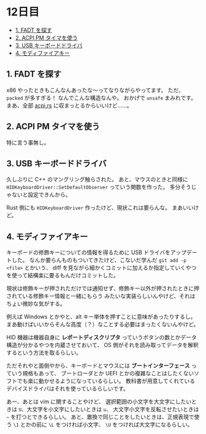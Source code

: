 # 12日目

<!-- mtoc-start -->

- [1. FADT を探す](#1-fadt-を探す)
- [2. ACPI PM タイマを使う](#2-acpi-pm-タイマを使う)
- [3. USB キーボードドライバ](#3-usb-キーボードドライバ)
- [4. モディファイアキー](#4-モディファイアキー)

<!-- mtoc-end -->

## 1. FADT を探す

x86 やったときもこんなんあったな～ってなりながらやってます。
ただ、`packed` が多すぎる！
なんでこんな構造なんや。
おかげで `unsafe` まみれです。
まあ、全部 [acpi.rs](../mikan-os/kernel/src/acpi.rs) に収まっとるからいいけど……。

## 2. ACPI PM タイマを使う

特に言う事無し。

## 3. USB キーボードドライバ

久しぶりに C++ のマングリング触らされた。
あと、マウスのときと同様に `HIDKeyboardDriver::SetDefaultObserver` っていう関数を作った。
多分そうじゃないと設定できんから。

Rust 側にも `HIDKeyboardDriver` 作ったけど、現状これは要らんな。
まあいいけど。

## 4. モディファイアキー

キーボードの修飾キーについての情報を得るために USB ドライバをアップデートした。
なんか要らんものもついてきたけど、こないだ学んだ `git add -p <file>` とかいう、
diff を見ながら細かくコミットに加えるか指定していくやつを使って結構楽に要るもんだけコミットした。

現状は修飾キーが押されただけでは通知せず、修飾キー以外が押されたときに押されている修飾キー情報と一緒にもらう
みたいな実装らしいんやけど、それはちょい微妙な気がする。

例えば Windows とかやと、alt キー単体を押すことに意味があったりするし。
まあ動けばいいからそんな高度（？）なことする必要はまったくないんやけど。

HID 機器は機器自身に **レポートディスクリプタ** っていうボタンの数とかデータ構造が分かるやつを内蔵させておいて、
OS 側がそれを読み取ってデータを解釈するという方法を取るらしい。

ただそれやと面倒やから、キーボードとマウスには **ブートインターフェース** っていう規格もあって、
ブートローダとか UEFI とかの複雑なことはしたくないソフトでも楽に動かせるようになっているらしい。
教科書が用意してくれているデバイスドライバはそれを使っているらしいです。

あー、あとは vim に関することやけど、
選択範囲の小文字を大文字にしたいときは `U`、大文字を小文字にしたいときは `u`、
大文字小文字を反転させたいときは `~` を打つとできるらしい。
あと、置換で同じことをしたいときは、正規表現で使う `\1` とかの前に `\L` をつければ小文字、
`\U` をつければ大文字になるらしい。
